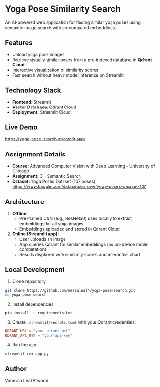 # Yoga Pose Similarity Search
An AI-powered web application for finding similar yoga poses using semantic image search with precomputed embeddings.

## Features
- Upload yoga pose images  
- Retrieve visually similar poses from a pre-indexed database in **Qdrant Cloud**  
- Interactive visualization of similarity scores  
- Fast search without heavy model inference on Streamlit  

## Technology Stack
- **Frontend:** Streamlit  
- **Vector Database:** Qdrant Cloud  
- **Deployment:** Streamlit Cloud  

## Live Demo
https://yoga-pose-search.streamlit.app/

## Assignment Details
- **Course:** Advanced Computer Vision with Deep Learning – University of Chicago  
- **Assignment:** 3 – Semantic Search  
- **Dataset:** Yoga Poses Dataset (107 poses): https://www.kaggle.com/datasets/arrowe/yoga-poses-dataset-107

## Architecture
1. **Offline:**  
   - Pre-trained CNN (e.g., ResNet50) used locally to extract embeddings for all yoga images  
   - Embeddings uploaded and stored in Qdrant Cloud  
2. **Online (Streamlit app):**  
   - User uploads an image  
   - App queries Qdrant for similar embeddings (no on-device model computation)  
   - Results displayed with similarity scores and interactive chart  

## Local Development
1. Clone repository  
```bash
git clone https://github.com/nessaleal4/yoga-pose-search.git
cd yoga-pose-search
```  

2. Install dependencies  
```bash
pip install -r requirements.txt
```  

3. Create `.streamlit/secrets.toml` with your Qdrant credentials:  
```toml
QDRANT_URL = "your-qdrant-url"
QDRANT_API_KEY = "your-api-key"
```  

4. Run the app:  
```bash
streamlit run app.py
```  

## Author
Vanessa Leal Atwood
